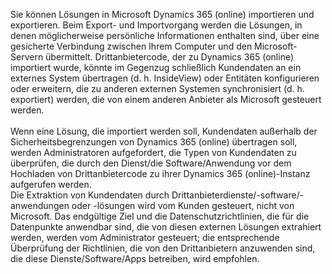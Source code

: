 Sie können Lösungen in Microsoft Dynamics 365 (online) importieren und exportieren. Beim Export- und Importvorgang werden die Lösungen, in denen möglicherweise persönliche Informationen enthalten sind, über eine gesicherte Verbindung zwischen Ihrem Computer und den Microsoft-Servern übermittelt. Drittanbietercode, der zu Dynamics 365 (online) importiert wurde, könnte im Gegenzug schließlich Kundendaten an ein externes System übertragen (d. h. InsideView) oder Entitäten konfigurieren oder erweitern, die zu anderen externen Systemen synchronisiert (d. h. exportiert) werden, die von einem anderen Anbieter als Microsoft gesteuert werden.</BR>  
Wenn eine Lösung, die importiert werden soll, Kundendaten außerhalb der Sicherheitsbegrenzungen von Dynamics 365 (online) übertragen soll, werden Administratoren aufgefordert, die Typen von Kundendaten zu überprüfen, die durch den Dienst/die Software/Anwendung vor dem Hochladen von Drittanbietercode zu ihrer Dynamics 365 (online)-Instanz aufgerufen werden.  </BR>
 Die Extraktion von Kundendaten durch Drittanbieterdienste/-software/-anwendungen oder -lösungen wird vom Kunden gesteuert, nicht von Microsoft. Das endgültige Ziel und die Datenschutzrichtlinien, die für die Datenpunkte anwendbar sind, die von diesen externen Lösungen extrahiert werden, werden vom Administrator gesteuert; die entsprechende Überprüfung der Richtlinien, die von den Drittanbietern anzuwenden sind, die diese Dienste/Software/Apps betreiben, wird empfohlen.